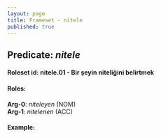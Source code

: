 ```yaml
---
layout: page
title: Frameset - nitele
published: true
---
```

<h2>Predicate: <i>nitele</i></h2>
<h4>Roleset id: nitele.01 - Bir şeyin niteliğini belirtmek<br>
<h4>Roles:</h4>
<b>Arg-0</b>: <i>niteleyen</i>  (NOM) <br>
<b>Arg-1</b>: <i>nitelenen</i>  (ACC) <br>
<h4>Example:</h4>
&emsp;&emsp;<br><br>

